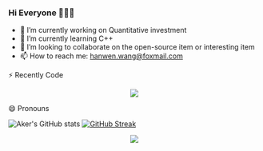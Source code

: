 ### Hi Everyone 👋👋👋
- 🔭 I’m currently working on Quantitative investment 
- 🌱 I’m currently learning C++
- 👯 I’m looking to collaborate on the open-source item or interesting item
- 📫 How to reach me: hanwen.wang@foxmail.com

<!--
**aker-pc/aker-pc** is a ✨ _special_ ✨ repository because its `README.md` (this file) appears on your GitHub profile.

Here are some ideas to get you started:

- 🔭 I’m currently working on ...
- 🌱 I’m currently learning ...
- 👯 I’m looking to collaborate on ...
- 🤔 I’m looking for help with ...
- 💬 Ask me about ...
- 📫 How to reach me: ...
- 😄 Pronouns: ...
- ⚡ Fun fact: ...
-->
⚡ Recently Code
<!-- 贪吃蛇代码贡献图 -->
<div align="center"><img src="https://cdn.jsdelivr.net/gh/sun0225SUN/sun0225SUN/contribution-snake/github-contribution-grid-snake.svg" /></div>

😄 Pronouns

![Aker's GitHub stats](https://github-readme-stats.vercel.app/api?username=aker-pc&show_icons=true&theme=tokyonight)
[![GitHub Streak](https://streak-stats.demolab.com/?user=aker-pc&theme=dark)](https://git.io/streak-stats)
<div align="center"> <img src="https://visitor-badge.glitch.me/badge?page_id=aker-pc" /> </div>

